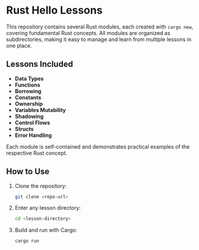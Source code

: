# Rust Hello Lessons

This repository contains several Rust modules, each created with `cargo new`, covering fundamental Rust concepts. All modules are organized as subdirectories, making it easy to manage and learn from multiple lessons in one place.

## Lessons Included

- **Data Types**
- **Functions**
- **Borrowing**
- **Constants**
- **Ownership**
- **Variables Mutability**
- **Shadowing**
- **Control Flows**
- **Structs**
- **Error Handling**

Each module is self-contained and demonstrates practical examples of the respective Rust concept.

## How to Use

1. Clone the repository:
   ```sh
   git clone <repo-url>
   ```
2. Enter any lesson directory:
   ```sh
   cd <lesson-directory>
   ```
3. Build and run with Cargo:
   ```sh
   cargo run
   ```



